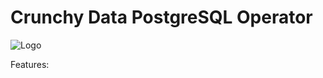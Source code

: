 # Crunchy Data PostgreSQL Operator

![Logo](https://raw.githubusercontent.com/CrunchyData/postgres-operator/eb4d6bac61028014f2b052c4cfe755a88b53f478/crunchy_logo.png
"Logo")

Features:

